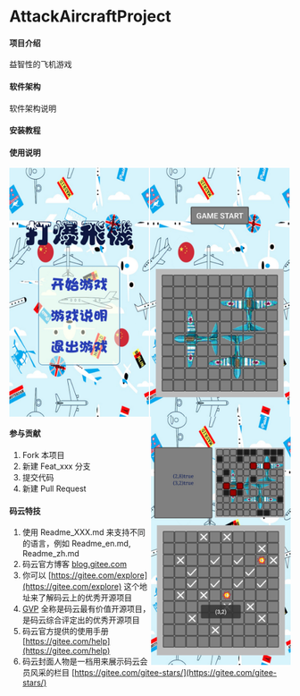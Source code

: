 # AttackAircraftProject

#### 项目介绍
益智性的飞机游戏

#### 软件架构
软件架构说明


#### 安装教程

#### 使用说明
<div align=center>
 <img src="./Img/主界面示例.jpg" width = "250" alt="效果图" align=left />
 <img src="./Img/准备界面示例.jpg" width = "250" alt="效果图" align=center />
 <img src="./Img/对战界面示例.jpg" width = "250" alt="效果图" align=right />
</div>

#### 参与贡献

1. Fork 本项目
2. 新建 Feat_xxx 分支
3. 提交代码
4. 新建 Pull Request


#### 码云特技

1. 使用 Readme\_XXX.md 来支持不同的语言，例如 Readme\_en.md, Readme\_zh.md
2. 码云官方博客 [blog.gitee.com](https://blog.gitee.com)
3. 你可以 [https://gitee.com/explore](https://gitee.com/explore) 这个地址来了解码云上的优秀开源项目
4. [GVP](https://gitee.com/gvp) 全称是码云最有价值开源项目，是码云综合评定出的优秀开源项目
5. 码云官方提供的使用手册 [https://gitee.com/help](https://gitee.com/help)
6. 码云封面人物是一档用来展示码云会员风采的栏目 [https://gitee.com/gitee-stars/](https://gitee.com/gitee-stars/)
